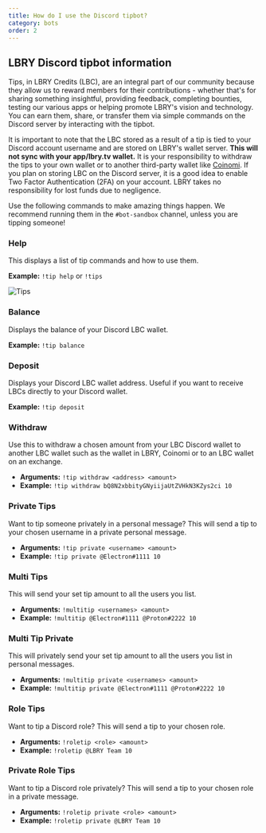 ```yaml
---
title: How do I use the Discord tipbot?
category: bots
order: 2
---
```


## LBRY Discord tipbot information

Tips, in LBRY Credits (LBC), are an integral part of our community because they allow us to reward members for their contributions - whether that's for sharing something insightful, providing feedback, completing bounties, testing our various apps or helping promote LBRY's vision and technology. You can earn them, share, or transfer them via simple commands on the Discord server by interacting with the tipbot.

It is important to note that the LBC stored as a result of a tip is tied to your Discord account username and are stored on LBRY's wallet server. **This will not sync with your app/lbry.tv wallet.** It is your responsibility to withdraw the tips to your own wallet or to another third-party wallet like [Coinomi](https://play.google.com/store/apps/details?id=com.coinomi.wallet). If you plan on storing LBC on the Discord server, it is a good idea to enable Two Factor Authentication (2FA) on your account. LBRY takes no responsibility for lost funds due to negligence.

Use the following commands to make amazing things happen. We recommend running them in the `#bot-sandbox` channel, unless you are tipping someone!

### Help
This displays a list of tip commands and how to use them.

**Example:** `!tip help` or `!tips`

![Tips](https://spee.ch/0/update-screenshot.jpeg)

### Balance
Displays the balance of your Discord LBC wallet.

**Example:** `!tip balance`

### Deposit
Displays your Discord LBC wallet address. Useful if you want to receive LBCs directly to your Discord wallet.

**Example:** `!tip deposit`

### Withdraw
Use this to withdraw a chosen amount from your LBC Discord wallet to another LBC wallet such as the wallet in LBRY, Coinomi or to an LBC wallet on an exchange.

- **Arguments:** `!tip withdraw <address> <amount>`
- **Example:** `!tip withdraw bQ8N2xbbityGNyiijaUtZVHkN3KZys2ci 10`

### Private Tips
Want to tip someone privately in a personal message? This will send a tip to your chosen username in a private personal message.

- **Arguments:** `!tip private <username> <amount>`
- **Example:** `!tip private @Electron#1111 10`

### Multi Tips
This will send your set tip amount to all the users you list.

- **Arguments:** `!multitip <usernames> <amount>`
- **Example:** `!multitip @Electron#1111 @Proton#2222 10`

### Multi Tip Private
This will privately send your set tip amount to all the users you list in personal messages.

- **Arguments:** `!multitip private <usernames> <amount>`
- **Example:** `!multitip private @Electron#1111 @Proton#2222 10`

### Role Tips
Want to tip a Discord role? This will send a tip to your chosen role.

- **Arguments:** `!roletip <role> <amount>`
- **Example:** `!roletip @LBRY Team 10`

### Private Role Tips
Want to tip a Discord role privately? This will send a tip to your chosen role in a private message.

- **Arguments:** `!roletip private <role> <amount>`
- **Example:** `!roletip private @LBRY Team 10`

